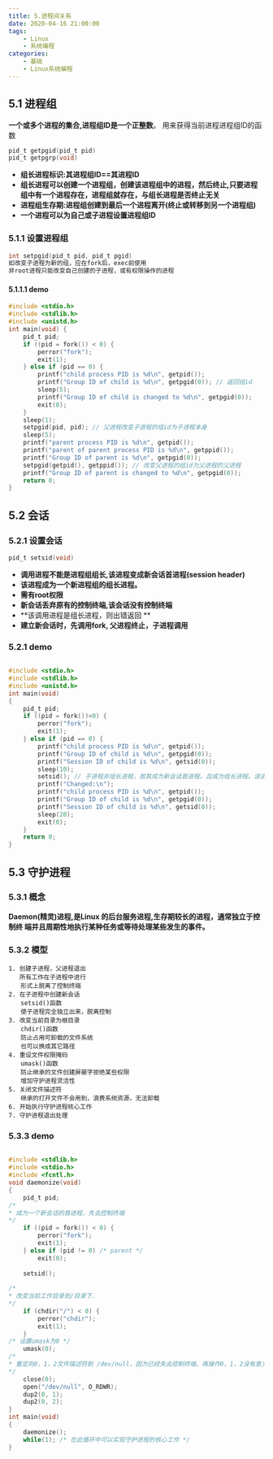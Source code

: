 ```yaml
---
title: 5.进程间关系
date: 2020-04-16 21:00:00
tags:
    - Linux
    - 系统编程
categories:
    - 基础
    - Linux系统编程
---
```


## 5.1 进程组

**一个或多个进程的集合,进程组ID是一个正整数**。 用来获得当前进程进程组ID的函数

```c
pid_t getpgid(pid_t pid)
pid_t getpgrp(void)
```

- **组长进程标识:其进程组ID==其进程ID**
- **组长进程可以创建一个进程组，创建该进程组中的进程，然后终止,只要进程组中有一个进程存在，进程组就存在，与组长进程是否终止无关**
- **进程组生存期:进程组创建到最后一个进程离开(终止或转移到另一个进程组)**
- **一个进程可以为自己或子进程设置进程组ID**

### 5.1.1 设置进程组

```c
int setpgid(pid_t pid, pid_t pgid)
如改变子进程为新的组，应在fork后，exec前使用
非root进程只能改变自己创建的子进程，或有权限操作的进程
```

#### 5.1.1.1 demo

```c
#include <stdio.h>
#include <stdlib.h>
#include <unistd.h>
int main(void) {
    pid_t pid;
    if ((pid = fork()) < 0) {
        perror("fork");
        exit(1);
    } else if (pid == 0) {
        printf("child process PID is %d\n", getpid());
        printf("Group ID of child is %d\n", getpgid(0)); // 返回组id
        sleep(5);
        printf("Group ID of child is changed to %d\n", getpgid(0));
        exit(0);
    }
    sleep(1);
    setpgid(pid, pid); // 父进程改变子进程的组id为子进程本身
    sleep(5);
    printf("parent process PID is %d\n", getpid());
    printf("parent of parent process PID is %d\n", getppid());
    printf("Group ID of parent is %d\n", getpgid(0));
    setpgid(getpid(), getppid()); // 改变父进程的组id为父进程的父进程
    printf("Group ID of parent is changed to %d\n", getpgid(0));
    return 0;
}
```



## 5.2 会话

### 5.2.1 设置会话

```c
pid_t setsid(void)
```

- **调用进程不能是进程组组长,该进程变成新会话首进程(session header)** 
- **该进程成为一个新进程组的组长进程。** 
- **需有root权限** 
- **新会话丢弃原有的控制终端,该会话没有控制终端** 
- **该调用进程是组长进程，则出错返回 **
- **建立新会话时，先调用fork, 父进程终止，子进程调用**


### 5.2.1 demo

```c

#include <stdio.h>
#include <stdlib.h>
#include <unistd.h>
int main(void)
{
    pid_t pid;
    if ((pid = fork())<0) {
        perror("fork");
        exit(1);
    } else if (pid == 0) {
        printf("child process PID is %d\n", getpid());
        printf("Group ID of child is %d\n", getpgid(0));
        printf("Session ID of child is %d\n", getsid(0));
        sleep(10);
        setsid(); // 子进程非组长进程，故其成为新会话首进程，且成为组长进程。该进程组id即为会话进程
        printf("Changed:\n");
        printf("child process PID is %d\n", getpid());
        printf("Group ID of child is %d\n", getpgid(0));
        printf("Session ID of child is %d\n", getsid(0));
        sleep(20);
        exit(0);
    }
    return 0;
}

```



## 5.3 守护进程

### 5.3.1 概念

**Daemon(精灵)进程,是Linux 的后台服务进程,生存期较长的进程，通常独立于控制终 端并且周期性地执行某种任务或等待处理某些发生的事件。**



### 5.3.2 模型

```
1. 创建子进程，父进程退出
   所有工作在子进程中进行
　　形式上脱离了控制终端
2. 在子进程中创建新会话
　　setsid()函数
　　使子进程完全独立出来，脱离控制
3. 改变当前目录为根目录
　　chdir()函数
　　防止占用可卸载的文件系统
　　也可以换成其它路径
4. 重设文件权限掩码
　　umask()函数
　　防止继承的文件创建屏蔽字拒绝某些权限
　　增加守护进程灵活性
5. 关闭文件描述符
　　继承的打开文件不会用到，浪费系统资源，无法卸载
6. 开始执行守护进程核心工作
7. 守护进程退出处理
```

### 5.3.3 demo

```c

#include <stdlib.h>
#include <stdio.h>
#include <fcntl.h>
void daemonize(void)
{
    pid_t pid;
/*
* 成为一个新会话的首进程，失去控制终端
*/
    if ((pid = fork()) < 0) {
        perror("fork");
        exit(1);
    } else if (pid != 0) /* parent */
        exit(0);
    
    setsid();
    
/*
* 改变当前工作目录到/目录下.
*/
    if (chdir("/") < 0) {
        perror("chdir");
        exit(1);
    }
/* 设置umask为0 */
    umask(0);
/*
* 重定向0，1，2文件描述符到 /dev/null，因为已经失去控制终端，再操作0，1，2没有意义.
*/
    close(0);
    open("/dev/null", O_RDWR);
    dup2(0, 1);
    dup2(0, 2);
}
int main(void)
{
    daemonize();
    while(1); /* 在此循环中可以实现守护进程的核心工作 */
}

	
```






